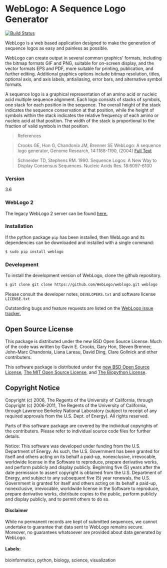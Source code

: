 WebLogo: A Sequence Logo Generator
==================================

[![Build Status](https://travis-ci.org/WebLogo/weblogo.svg?branch=master)](https://travis-ci.org/WebLogo/weblogo)

WebLogo is a web based application designed to make the generation of sequence logos as easy and painless as possible.

WebLogo can create output in several common graphics' formats, including the bitmap formats GIF and PNG, suitable for on-screen display, and the vector formats EPS and PDF, more suitable for printing, publication, and further editing. Additional graphics options include bitmap resolution, titles, optional axis, and axis labels, antialiasing, error bars, and alternative symbol formats.

A sequence logo is a graphical representation of an amino acid or nucleic acid multiple sequence alignment. Each logo consists of stacks of symbols, one stack for each position in the sequence. The overall height of the stack indicates the sequence conservation at that position, while the height of symbols within the stack indicates the relative frequency of each amino or nucleic acid at that position. The width of the stack is proportional to the fraction of valid symbols in that position.

>References

>Crooks GE, Hon G, Chandonia JM, Brenner SE WebLogo: A sequence logo generator, Genome Research, 14:1188-1190, (2004) [Full Text ](http://www.ncbi.nlm.nih.gov/pmc/articles/PMC419797/)

>Schneider TD, Stephens RM. 1990. Sequence Logos: A New Way to Display Consensus Sequences. Nucleic Acids Res. 18:6097-6100 

### Version
3.6

### WebLogo 2
 The legacy WebLogo 2 server can be found <a href="http://weblogo.berkeley.edu/">here.</a>


### Installation
If the python package <code>pip</code> has been installed, then WebLogo and its dependencies can be downloaded and installed with a single command:

```sh
$ sudo pip install weblogo
```

### Development
To install the development version of WebLogo, clone the github repository. 

```sh
$ git clone git clone https://github.com/WebLogo/weblogo.git weblogo
```

Please consult the developer notes, <code>DEVELOPERS.txt</code> and  software license <code>LICENSE.txt</code>

Outstanding bugs and feature requests are listed on the <a href="https://github.com/CrooksEnsemble/weblogo/issues">WebLogo issue tracker.</a>


Open Source License
-------------------

This package is distributed under the new BSD Open Source License. Much of the code was written by Gavin E. Crooks, Gary Hon, Steven Brenner, John-Marc Chandonia, Liana Lareau, David Ding, Clare Gollnick and other contributers.

This software package is distributed under the <a href="http://www.opensource.org/licenses/bsd-license.html">new BSD Open Source License</a>, <a href="http://opensource.org/licenses/MIT">The MIT Open Source License</a>, and <a href="http://biopython.org/DIST/LICENSE">The Biopython License</a>.



Copyright Notice 
----------------
Copyright (c) 2006, The Regents of the University of California, through Copyright (c) 2006-2011, The Regents of the University of California, through Lawrence Berkeley National Laboratory (subject to receipt of any required 
 approvals from the U.S. Dept. of Energy).  All rights reserved.
 
 Parts of this software package are covered by the individual copyrights of the  contributers. Please refer to individual source code files for further details.

 
Notice:
This software was developed under funding from the U.S. Department of  Energy.  As such, the U.S. Government has been granted for itself and others  acting on its behalf a paid-up, nonexclusive, irrevocable, worldwide license in the Software to reproduce, prepare derivative works, and perform publicly and  display publicly.  Beginning five (5) years after the date permission to assert copyright is obtained from the U.S. Department of Energy, and subject to any  subsequent five (5) year renewals, the U.S. Government is granted for itself  and others acting on its behalf a paid-up, nonexclusive, irrevocable, worldwide  license in the Software to reproduce, prepare derivative works, distribute 
 copies to the public, perform publicly and display publicly, and to permit others to do so.
 

#### Disclaimer
While no permanent records are kept of submitted sequences, we cannot undertake to guarantee that data sent to WebLogo remains secure. Moreover, no guarantees whatsoever are provided about data generated by WebLogo. 


#### Labels: 
bioinformatics, python, biology, science, visualization 
